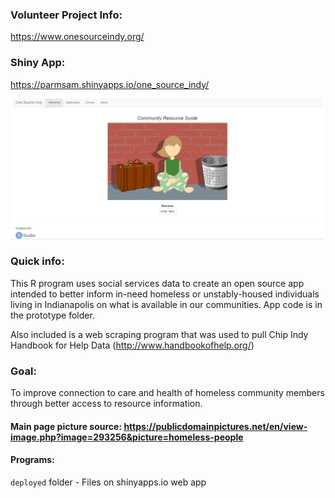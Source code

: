 ### Volunteer Project Info:
https://www.onesourceindy.org/

### Shiny App:
https://parmsam.shinyapps.io/one_source_indy/

![app_screenshot](app_screenshot.png)
### Quick info:
This R program uses social services data to create an open source app intended to better inform in-need homeless or unstably-housed individuals  living in Indianapolis on what is available in our communities. App code is in the prototype folder. 

Also included is a web scraping program that was used to pull Chip Indy Handbook for Help Data (http://www.handbookofhelp.org/)
### Goal:
To improve connection to care and health of homeless community members through better access to resource information.

#### Main page picture source: https://publicdomainpictures.net/en/view-image.php?image=293256&picture=homeless-people
#### Programs:
`deployed` folder - Files on shinyapps.io web app
